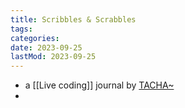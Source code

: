 ```yaml
---
title: Scribbles & Scrabbles
tags:
categories:
date: 2023-09-25
lastMod: 2023-09-25
---
```


- a [[Live coding]] journal by [TACHA~](https://tacha.glitch.me/)
-